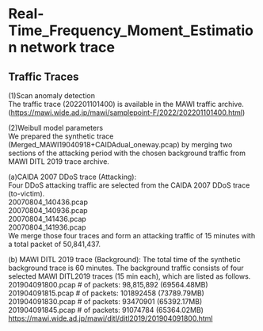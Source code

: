 # Real-Time_Frequency_Moment_Estimation network trace

## Traffic Traces
(1)Scan anomaly detection <br>
The traffic trace (202201101400) is available in the MAWI traffic archive. (https://mawi.wide.ad.jp/mawi/samplepoint-F/2022/202201101400.html)

(2)Weibull model parameters <br>
We prepared the synthetic trace (Merged_MAWI19040918+CAIDAdual_oneway.pcap) by merging two sections of the attacking period with the chosen background traffic from MAWI DITL 2019 trace archive. 

(a)CAIDA 2007 DDoS trace (Attacking): <br>
Four DDoS attacking traffic are selected from the CAIDA 2007 DDoS trace (to-victim).<br>
20070804_140436.pcap<br>
20070804_140936.pcap<br>
20070804_141436.pcap<br>
20070804_141936.pcap<br>
 We merge those four traces and form an attacking traffic of 15 minutes with a total packet of 50,841,437.


(b) MAWI DITL 2019 trace (Background): 
The total time of the synthetic background trace is 60 minutes. 
The background traffic consists of four selected MAWI DITL2019 traces (15 min each), which are listed as follows.
201904091800.pcap # of packets: 98,815,892 (69564.48MB)
201904091815.pcap # of packets: 101892458 (73789.79MB)
201904091830.pcap # of packets: 93470901 (65392.17MB)
201904091845.pcap # of packets: 91074784 (65364.02MB)
https://mawi.wide.ad.jp/mawi/ditl/ditl2019/201904091800.html
